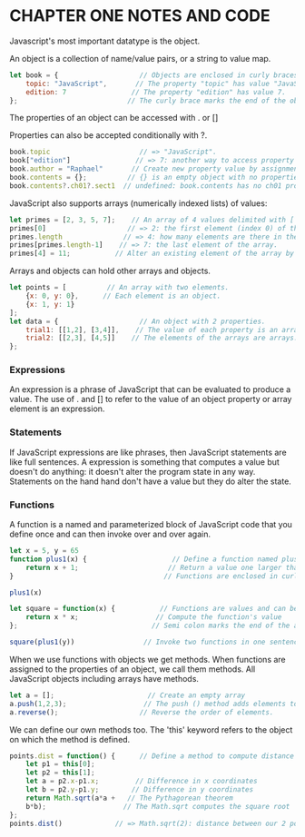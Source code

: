 # CHAPTER ONE NOTES AND CODE

Javascript's most important datatype is the object.

An object is a collection of name/value pairs, or a string to value map.

```javascript
let book = {                    // Objects are enclosed in curly braces.
    topic: "JavaScript",       // The property "topic" has value "JavaScript".
    edition: 7                // The property "edition" has value 7.
};                           // The curly brace marks the end of the object.
```

The properties of an object can be accessed with . or []

Properties can also be accepted conditionally with ?.

```javascript
book.topic                      // => "JavaScript".
book["edition"]                // => 7: another way to access property values.
book.author = "Raphael"       // Create new property value by assignment.
book.contents = {};          // {} is an empty object with no properties.
book.contents?.ch01?.sect1  // undefined: book.contents has no ch01 property.
```

JavaScript also supports arrays (numerically indexed lists) of values:

```javascript
let primes = [2, 3, 5, 7];    // An array of 4 values delimited with [ and ].
primes[0]                    // => 2: the first element (index 0) of the array.
primes.length               // => 4: how many elements are there in the array.
primes[primes.length-1]    // => 7: the last element of the array.
primes[4] = 11;           // Alter an existing element of the array by assignment.
```

Arrays and objects can hold other arrays and objects.
```javascript
let points = [          // An array with two elements.
    {x: 0, y: 0},      // Each element is an object.
    {x: 1, y: 1}
];
let data = {                    // An object with 2 properties.
    trial1: [[1,2], [3,4]],    // The value of each property is an array.
    trial2: [[2,3], [4,5]]    // The elements of the arrays are arrays.
};
```

### Expressions

An expression is a phrase of JavaScript that can be evaluated to produce a value. The use of . and [] to refer to the value of an object property or array element is an expression. 

### Statements

If JavaScript expressions are like phrases, then JavaScript statements are like full sentences. A expression is something that computes a value but doesn't do anything: it doesn't alter the program state in any way. Statements on the hand hand don't have a value but they do alter the state.

### Functions

A function is a named and parameterized block of JavaScript code that you define once and can then invoke over and over again. 

```javascript
let x = 5, y = 65
function plus1(x) {                     // Define a function named plus1 with a parameter x
    return x + 1;                      // Return a value one larger than the value passed in
}                                     // Functions are enclosed in curly braces.

plus1(x)

let square = function(x) {           // Functions are values and can be assigned to vars
    return x * x;                   // Compute the function's value
};                                 // Semi colon marks the end of the assignment

square(plus1(y))                 // Invoke two functions in one sentence
```

When we use functions with objects we get methods. When functions are assigned to the properties of an object, we call them methods. All JavaScript objects including arrays have methods.

```javascript
let a = [];                       // Create an empty array
a.push(1,2,3);                   // The push () method adds elements to an array
a.reverse();                    // Reverse the order of elements.
```

We can define our own methods too. The 'this' keyword refers to the object on which the method is defined.

```javascript
points.dist = function() {      // Define a method to compute distance between points
    let p1 = this[0];
    let p2 = this[1];
    let a = p2.x-p1.x;         // Difference in x coordinates
    let b = p2.y-p1.y;        // Difference in y coordinates
    return Math.sqrt(a*a +   // The Pythagorean theorem
    b*b);                   // The Math.sqrt computes the square root
};
points.dist()             // => Math.sqrt(2): distance between our 2 points.
```

